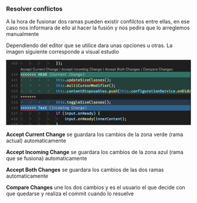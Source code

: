 ### Resolver conflictos

A la hora de fusionar dos ramas pueden existir confilctos entre ellas, en ese caso nos informara de ello al hacer la fusión y nos pedira que lo arreglemos manualmente

Dependiendo del editor que se utilice dara unas opciones u otras. La imagen siguiente corresponde a visual estudio

![merge-conflict](img/merge-conflict.png)

**Accept Current Change** se guardara los cambios de la zona verde (rama actual) automaticamente

**Accept Incoming Change** se guardara los cambios de la zona azul (rama que se fusiona) automaticamente

**Accept Both Changes** se guardara los cambios de las dos ramas automaticamente

**Compare Changes** une los dos cambios y es el usuario el que decide con que quedarse y realiza el commit cuando lo resuelve
